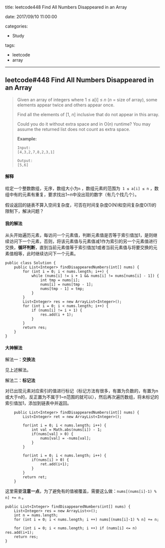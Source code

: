 title: leetcode448 Find All Numbers Disappeared in an Array

date: 2017/09/10 11:00:00

categories:

- Study

tags:

- leetcode
- array

---

## leetcode#448 Find All Numbers Disappeared in an Array

>Given an array of integers where 1 ≤ a[i] ≤ *n* (*n* = size of array), some elements appear twice and others appear once.
>
>Find all the elements of [1, *n*] inclusive that do not appear in this array.
>
>Could you do it without extra space and in O(*n*) runtime? You may assume the returned list does not count as extra space.
>
>**Example:**
>
>```
>Input:
>[4,3,2,7,8,2,3,1]
>
>Output:
>[5,6]
>```

#### 解释

给定一个整数数组，无序，数组大小为`n` ，数组元素的范围为` 1 ≤ a[i] ≤ n` ，数组中有的元素有重复，要求找出1~n中没出现的数字（有几个找几个）。

假设返回的链表不算入空间复杂度，可否在时间复杂度O(N)和空间复杂度O(1)的限制下，解决问题？

#### 我的解法

从头开始遍历元素，每访问一个元素值，判断元素值是否等于索引值加1，是则继续访问下一个元素，否则，将该元素值与元素值减1作为索引的另一个元素值进行交换，**循环判断**，直到当前元素值等于索引值加1或者当前元素值与将要交换的元素值相等，此时继续访问下一个元素。

```
public class Solution {
    public List<Integer> findDisappearedNumbers(int[] nums) {
        for (int i = 0; i < nums.length; i++) {
            while (nums[i] != i + 1 && nums[i] != nums[nums[i] - 1]) {
                int tmp = nums[i];
                nums[i] = nums[tmp - 1];
                nums[tmp - 1] = tmp;
            }
        }
        List<Integer> res = new ArrayList<Integer>();
        for (int i = 0; i < nums.length; i++) {
            if (nums[i] != i + 1) {
                res.add(i + 1);
            }
        }
        return res;
    }
}
```

#### 大神解法

解法一：**交换法**

见上述解法。

解法二：**标记法**

对已出现元素对应索引的值进行标记（标记方法有很多，有置为负数的，有置为n或大于n的，反正置为不属于1~n范围的就可以），然后再次遍历数组，将未标记的索引值加1，添加到链表中并返回。

```
    public List<Integer> findDisappearedNumbers(int[] nums) {
        List<Integer> ret = new ArrayList<Integer>();
        
        for(int i = 0; i < nums.length; i++) {
            int val = Math.abs(nums[i]) - 1;
            if(nums[val] > 0) {
                nums[val] = -nums[val];
            }
        }
        
        for(int i = 0; i < nums.length; i++) {
            if(nums[i] > 0) {
                ret.add(i+1);
            }
        }
        return ret;
    }
```

这里需要**注意一点**，为了避免有的值被覆盖，需要这么做：`nums[(nums[i]-1) % n] += n` 。

```
public List<Integer> findDisappearedNumbers(int[] nums) {        
    List<Integer> res = new ArrayList<>();        
    int n = nums.length;        
    for (int i = 0; i < nums.length; i ++) nums[(nums[i]-1) % n] += n;        
    for (int i = 0; i < nums.length; i ++) if (nums[i] <= n) res.add(i+1);        
    return res;    
}
```



